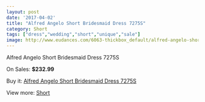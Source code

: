 ```yaml
---
layout: post
date: '2017-04-02'
title: "Alfred Angelo Short Bridesmaid Dress 7275S"
category: Short
tags: ["dress","wedding","short","unique","sale"]
image: http://www.eudances.com/6063-thickbox_default/alfred-angelo-short-bridesmaid-dress-7275s.jpg
---
```

Alfred Angelo Short Bridesmaid Dress 7275S

On Sales: **$232.99**
<a href="https://www.eudances.com/en/short/2159-alfred-angelo-short-bridesmaid-dress-7275s.html"><amp-img layout="responsive" width="600" height="600" src="//www.eudances.com/6063-thickbox_default/alfred-angelo-short-bridesmaid-dress-7275s.jpg" alt="Alfred Angelo Short Bridesmaid Dress 7275S 0" /></a>
<a href="https://www.eudances.com/en/short/2159-alfred-angelo-short-bridesmaid-dress-7275s.html"><amp-img layout="responsive" width="600" height="600" src="//www.eudances.com/6064-thickbox_default/alfred-angelo-short-bridesmaid-dress-7275s.jpg" alt="Alfred Angelo Short Bridesmaid Dress 7275S 1" /></a>

Buy it: [Alfred Angelo Short Bridesmaid Dress 7275S](https://www.eudances.com/en/short/2159-alfred-angelo-short-bridesmaid-dress-7275s.html "Alfred Angelo Short Bridesmaid Dress 7275S")

View more: [Short](https://www.eudances.com/en/25-short "Short")